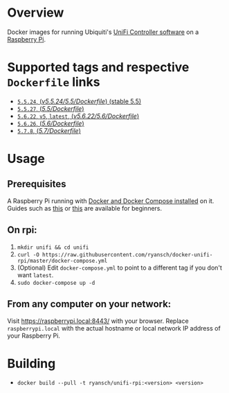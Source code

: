 # Overview

Docker images for running Ubiquiti's [UniFi Controller software](https://www.ubnt.com/download/unifi/) on a [Raspberry Pi](https://www.raspberrypi.org/). 

# Supported tags and respective `Dockerfile` links

- [`5.5.24`, (*v5.5.24/5.5/Dockerfile*) (stable 5.5)](https://github.com/ryansch/docker-unifi-rpi/blob/v5.5.24/5.5/Dockerfile)
- [`5.5.27`, (*5.5/Dockerfile*)](https://github.com/ryansch/docker-unifi-rpi/blob/master/5.5/Dockerfile)
- [`5.6.22`, `v5`, `latest`, (*v5.6.22/5.6/Dockerfile*)](https://github.com/ryansch/docker-unifi-rpi/blob/v5.6.22/5.6/Dockerfile)
- [`5.6.26`, (*5.6/Dockerfile*)](https://github.com/ryansch/docker-unifi-rpi/blob/master/5.6/Dockerfile)
- [`5.7.8`, (*5.7/Dockerfile*)](https://github.com/ryansch/docker-unifi-rpi/blob/master/5.7/Dockerfile)

# Usage

## Prerequisites

A Raspberry Pi running with [Docker and Docker Compose installed](https://docs.docker.com/engine/installation/linux/docker-ce/debian/#install-using-the-convenience-script) on it. Guides such as [this](https://blog.alexellis.io/getting-started-with-docker-on-raspberry-pi/) or [this](https://blog.hypriot.com/getting-started-with-docker-and-mac-on-the-raspberry-pi/) are available for beginners.

## On rpi:

1. `mkdir unifi && cd unifi`
2. `curl -O https://raw.githubusercontent.com/ryansch/docker-unifi-rpi/master/docker-compose.yml`
3. (Optional) Edit `docker-compose.yml` to point to a different tag if you don't want `latest`.
4. `sudo docker-compose up -d`

## From any computer on your network:

Visit https://raspberrypi.local:8443/ with your browser. Replace `raspberrypi.local` with the actual hostname or local network IP address of your Raspberry Pi.

# Building
- `docker build --pull -t ryansch/unifi-rpi:<version> <version>`
